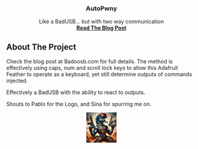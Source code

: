 
  <h3 align="center">AutoPwny</h3>

  <p align="center">
    Like a BadUSB... but with two way communication
    <br />
    <a href="https://blog.badoosb.com/autopwny-the-intelligent-badusb/"><strong>Read The Blog Post</strong></a>


<!-- ABOUT THE PROJECT -->
## About The Project

Check the blog post at Badoosb.com for full details. The method is effectively using caps, num and scroll lock keys to allow this Adafruit Feather to operate as a keyboard, yet still determine outputs of commands injected.

Effectively a BadUSB with the ability to react to outputs.

Shouts to Pablo for the Logo, and Sina for spurring me on.

<div align="center">
    <img src="https://github.com/secsi/AutoPwny/blob/main/AutoPwnyLogo.jpeg" alt="Logo" width="80" height="80">
